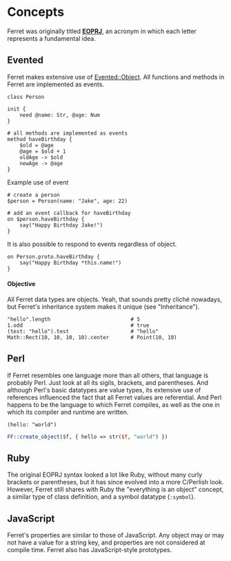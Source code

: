 # Concepts

Ferret was originally titled
[__EOPRJ__](https://github.com/cooper/evented-objective-perl-ruby-javascript),
an acronym in which each letter represents a fundamental idea.

## Evented

Ferret makes extensive use of
[Evented::Object](https://github.com/cooper/evented-object).
All functions and methods in Ferret are implemented as events.

```
class Person

init {
    need @name: Str, @age: Num
}

# all methods are implemented as events
method haveBirthday {
    $old = @age
    @age = $old + 1
    oldAge -> $old
    newAge -> @age
}

```

Example use of event

```
# create a person
$person = Person(name: "Jake", age: 22)

# add an event callback for haveBirthday
on $person.haveBirthday {
    say("Happy Birthday Jake!")
}
```

It is also possible to respond to events regardless of object.

```
on Person.proto.haveBirthday {
    say("Happy Birthday *this.name!")
}
```

#### Objective

All Ferret data types are objects. Yeah, that sounds pretty cliché nowadays,
but Ferret's inheritance system makes it unique (see "Inheritance").

```
"hello".length                          # 5
1.odd                                   # true
(test: "hello").test                    # "hello"
Math::Rect(10, 10, 10, 10).center       # Point(10, 10)
```

## Perl

If Ferret resembles one language more than all others, that
language is probably Perl. Just look at all its sigils, brackets, and
parentheses. And although Perl's basic datatypes are value types,
its extensive use of references influenced the fact that all Ferret values
are referential. And Perl happens to be the language to which Ferret
compiles, as well as the one in which its compiler and runtime are written.

```
(hello: "world")
```

```perl
FF::create_object($f, { hello => str($f, "world") })
```

## Ruby

The original EOPRJ syntax looked a lot like Ruby, without many curly
brackets or parentheses, but it has since evolved into a more C/Perlish look.
However, Ferret still shares with Ruby the "everything is an object" concept, a
similar type of class definition, and a symbol datatype (`:symbol`).

## JavaScript

Ferret's properties are similar to those of JavaScript.
Any object may or may not have a value for a string key, and properties are
not considered at compile time. Ferret also has JavaScript-style prototypes.
